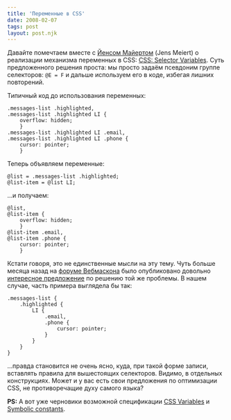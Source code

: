 ```yaml
---
title: 'Переменные в CSS'
date: 2008-02-07
tags: post
layout: post.njk
---
```


Давайте помечтаем вместе с [Йенсом Майертом](http://meiert.com/en/) (Jens Meiert) о реализации механизма переменных в CSS: [CSS: Selector Variables](http://meiert.com/en/blog/20080207/selector-variables/). Суть предложенного решения проста: мы просто задаём псевдоним группе селекторов: `@E = F` и дальше используем его в коде, избегая лишних повторений.

Типичный код до использования переменных:

    .messages-list .highlighted,
    .messages-list .highlighted LI {
        overflow: hidden;
        }
    .messages-list .highlighted LI .email,
    .messages-list .highlighted LI .phone {
        cursor: pointer;
        }

Теперь объявляем переменные:

    @list = .messages-list .highlighted;
    @list-item = @list LI;

…и получаем:

    @list,
    @list-item {
        overflow: hidden;
        }
    @list-item .email,
    @list-item .phone {
        cursor: pointer;
        }

Кстати говоря, это не единственные мысли на эту тему. Чуть больше месяца назад на [форуме Вебмаскона](http://webmascon.com/forum/) было опубликовано довольно [интересное предложение](http://webmascon.com/forum/viewtopic.php?t=6530) по решению той же проблемы. В нашем случае, часть примера выглядела бы так:

    .messages-list {
        .highlighted {
            LI {
                .email,
                .phone {
                    cursor: pointer;
                }
            }
        }
    }

…правда становится не очень ясно, куда, при такой форме записи, вставлять правила для вышестоящих селекторов. Видимо, в отдельных конструкциях. Может и у вас есть свои предложения по оптимизации CSS, не противоречащие духу самого языка?

**PS:** А вот уже черновики возможной спецификации [CSS Variables](http://disruptive-innovations.com/zoo/cssvariables/) и [Symbolic constants](http://www.w3.org/TR/NOTE-CSS-potential#id05684046681).

